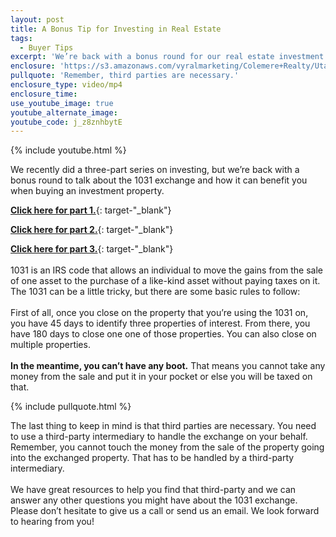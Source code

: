 ```yaml
---
layout: post
title: A Bonus Tip for Investing in Real Estate
tags:
  - Buyer Tips
excerpt: 'We’re back with a bonus round for our real estate investment series! Today, we’ll discuss the 1031 exchange.'
enclosure: 'https://s3.amazonaws.com/vyralmarketing/Colemere+Realty/Utah+Real+Estate+Bonus+Video.mp4'
pullquote: 'Remember, third parties are necessary.'
enclosure_type: video/mp4
enclosure_time:
use_youtube_image: true
youtube_alternate_image:
youtube_code: j_z8znhbytE
---
```



{% include youtube.html %}

We recently did a three-part series on investing, but we’re back with a bonus round to talk about the 1031 exchange and how it can benefit you when buying an investment property.&nbsp;

[**Click here for part 1.**](http://colemererealtyvideoblog.com/considering-an-investment-property-part-1.html){: target-"_blank"}

[**Click here for part 2.**](http://colemererealtyvideoblog.com/considering-an-investment-property-part-2.html){: target-"_blank"}

[**Click here for part 3.**](http://colemererealtyvideoblog.com/considering-an-investment-property-part-3.html){: target-"_blank"}
<br>&nbsp;
<br>1031 is an IRS code that allows an individual to move the gains from the sale of one asset to the purchase of a like-kind asset without paying taxes on it. The 1031 can be a little tricky, but there are some basic rules to follow:&nbsp;
<br>&nbsp;
<br>First of all, once you close on the property that you’re using the 1031 on, you have 45 days to identify three properties of interest. From there, you have 180 days to close one one of those properties. You can also close on multiple properties.&nbsp;
<br>&nbsp;
<br>**In the meantime, you can’t have any boot.** That means you cannot take any money from the sale and put it in your pocket or else you will be taxed on that.

{% include pullquote.html %}&nbsp;

The last thing to keep in mind is that third parties are necessary. You need to use a third-party intermediary to handle the exchange on your behalf. Remember, you cannot touch the money from the sale of the property going into the exchanged property. That has to be handled by a third-party intermediary.&nbsp;
<br>&nbsp;
<br>We have great resources to help you find that third-party and we can answer any other questions you might have about the 1031 exchange. Please don’t hesitate to give us a call or send us an email. We look forward to hearing from you!